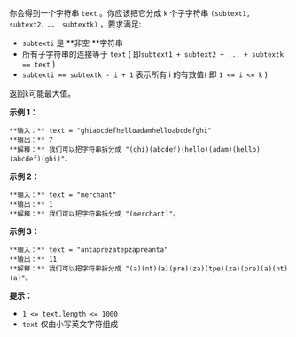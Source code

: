 你会得到一个字符串 `text` 。你应该把它分成 `k` 个子字符串 `(subtext1, subtext2，…， subtextk)` ，要求满足:

  * `subtexti` 是 **非空  **字符串
  * 所有子字符串的连接等于 `text` ( 即`subtext1 + subtext2 + ... + subtextk == text` )
  * `subtexti == subtextk - i + 1` 表示所有 i 的有效值( 即 `1 <= i <= k` )

返回`k`可能最大值。



**示例 1：**

    
    
    **输入：** text = "ghiabcdefhelloadamhelloabcdefghi"
    **输出：** 7
    **解释：** 我们可以把字符串拆分成 "(ghi)(abcdef)(hello)(adam)(hello)(abcdef)(ghi)"。
    

**示例 2：**

    
    
    **输入：** text = "merchant"
    **输出：** 1
    **解释：** 我们可以把字符串拆分成 "(merchant)"。
    

**示例 3：**

    
    
    **输入：** text = "antaprezatepzapreanta"
    **输出：** 11
    **解释：** 我们可以把字符串拆分成 "(a)(nt)(a)(pre)(za)(tpe)(za)(pre)(a)(nt)(a)"。
    



**提示：**

  * `1 <= text.length <= 1000`
  * `text` 仅由小写英文字符组成

